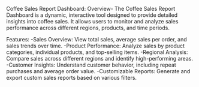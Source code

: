 Coffee Sales Report Dashboard:
Overview-
The Coffee Sales Report Dashboard is a dynamic, interactive tool designed to provide detailed insights into coffee sales. It allows users to monitor and analyze sales performance across different regions, products, and time periods.

Features:
-Sales Overview: View total sales, average sales per order, and sales trends over time.
-Product Performance: Analyze sales by product categories, individual products, and top-selling items.
-Regional Analysis: Compare sales across different regions and identify high-performing areas.
-Customer Insights: Understand customer behavior, including repeat purchases and average order value.
-Customizable Reports: Generate and export custom sales reports based on various filters.
